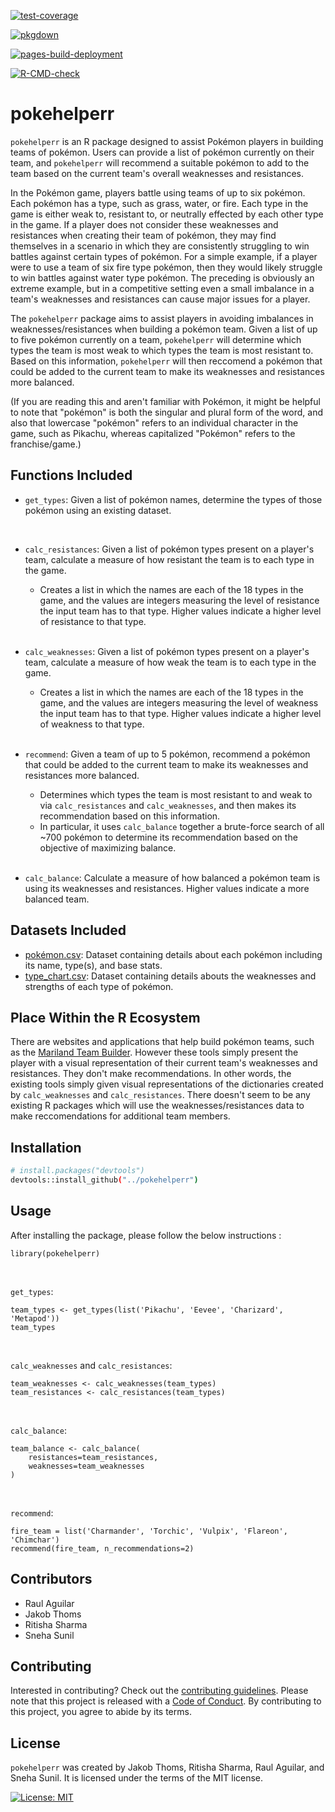 [![test-coverage](https://github.com/UBC-MDS/pokehelperr/actions/workflows/test-coverage.yaml/badge.svg)](https://github.com/UBC-MDS/pokehelperr/actions/workflows/test-coverage.yaml)

[![pkgdown](https://github.com/UBC-MDS/pokehelperr/actions/workflows/pkgdown.yaml/badge.svg)](https://github.com/UBC-MDS/pokehelperr/actions/workflows/pkgdown.yaml)

[![pages-build-deployment](https://github.com/UBC-MDS/pokehelperr/actions/workflows/pages/pages-build-deployment/badge.svg)](https://github.com/UBC-MDS/pokehelperr/actions/workflows/pages/pages-build-deployment)

[![R-CMD-check](https://github.com/UBC-MDS/pokehelperr/actions/workflows/R-CMD-check.yaml/badge.svg)](https://github.com/UBC-MDS/pokehelperr/actions/workflows/R-CMD-check.yaml)

# pokehelperr

`pokehelperr` is an R package designed to assist Pokémon players in building teams of pokémon. Users can provide a list of pokémon currently on their team, and `pokehelperr` will recommend a suitable pokémon to add to the team based on the current team's overall weaknesses and resistances.

In the Pokémon game, players battle using teams of up to six pokémon. Each pokémon has a type, such as grass, water, or fire. Each type in the game is either weak to, resistant to, or neutrally effected by each other type in the game. If a player does not consider these weaknesses and resistances when creating their team of pokémon, they may find themselves in a scenario in which they are consistently struggling to win battles against certain types of pokémon. For a simple example, if a player were to use a team of six fire type pokémon, then they would likely struggle to win battles against water type pokémon. The preceding is obviously an extreme example, but in a competitive setting even a small imbalance in a team's weaknesses and resistances can cause major issues for a player.

The `pokehelperr` package aims to assist players in avoiding imbalances in weaknesses/resistances when building a pokémon team. Given a list of up to five pokémon currently on a team, `pokehelperr` will determine which types the team is most weak to which types the team is most resistant to. Based on this information, `pokehelperr` will then reccomend a pokémon that could be added to the current team to make its weaknesses and resistances more balanced.

(If you are reading this and aren't familiar with Pokémon, it might be helpful to note that "pokémon" is both the singular and plural form of the word, and also that lowercase "pokémon" refers to an individual character in the game, such as Pikachu, whereas capitalized "Pokémon" refers to the franchise/game.)


## Functions Included

- `get_types`: Given a list of pokémon names, determine the types of those pokémon using an existing dataset.
<br>

- `calc_resistances`:  Given a list of pokémon types present on a player's team,
    calculate a measure of how resistant the team is to each type in the game.

    - Creates a list in which the names are each of the 18 types
    in the game, and the values are integers measuring the level of
    resistance the input team has to that type. Higher values indicate a
    higher level of resistance to that type.
<br><br>

- `calc_weaknesses`: Given a list of pokémon types present on a player's team,
    calculate a measure of how weak the team is to each type in the game.

    - Creates a list in which the names are each of the 18 types
    in the game, and the values are integers measuring the level of
    weakness the input team has to that type. Higher values indicate a
    higher level of weakness to that type.
<br><br>

- `recommend`: Given a team of up to 5 pokémon, recommend a
    pokémon that could be added to the
    current team to make its weaknesses and
    resistances more balanced.
    - Determines which types the
    team is most resistant to and weak to via `calc_resistances` and
    `calc_weaknesses`, and then makes its recommendation
    based on this information.
    - In particular, it uses `calc_balance` together a brute-force search of
    all ~700 pokémon to determine its recommendation based on the objective of
    maximizing balance.
<br><br>

- `calc_balance`: Calculate a measure of how balanced a pokémon team is using its
    weaknesses and resistances. Higher values indicate a more balanced team.

## Datasets Included

- [pokémon.csv](https://github.com/UBC-MDS/pokehelperr/blob/main/data/pokemon.csv): Dataset containing details about each pokémon including its name, type(s), and base stats.
- [type_chart.csv](https://github.com/UBC-MDS/pokehelperr/blob/main/data/type_chart.csv): Dataset containing details abouts the weaknesses and strengths of each type of pokémon.

## Place Within the R Ecosystem
There are websites and applications that help build pokémon teams, such as the [Mariland Team Builder](https://marriland.com/tools/team-builder/en/). However these tools simply present the player with a visual representation of their current team's weaknesses and resistances. They don't make recommendations. In other words, the existing tools simply given visual representations of the dictionaries created by `calc_weaknesses` and `calc_resistances`. There doesn't seem to be any existing R packages which will use the weaknesses/resistances data to make reccomendations for additional team members.

## Installation

```bash
# install.packages("devtools")
devtools::install_github("../pokehelperr")
```

## Usage

 After installing the package, please follow the below instructions : 
 
```
library(pokehelperr)
```
<br>

`get_types`:

```
team_types <- get_types(list('Pikachu', 'Eevee', 'Charizard', 'Metapod'))
team_types
```
<br>

`calc_weaknesses` and `calc_resistances`:

```
team_weaknesses <- calc_weaknesses(team_types)
team_resistances <- calc_resistances(team_types)
```
<br>

`calc_balance`:

```
team_balance <- calc_balance(
    resistances=team_resistances, 
    weaknesses=team_weaknesses
)
```
<br>

`recommend`:

```
fire_team = list('Charmander', 'Torchic', 'Vulpix', 'Flareon', 'Chimchar')
recommend(fire_team, n_recommendations=2)
```

## Contributors
- Raul Aguilar
- Jakob Thoms
- Ritisha Sharma
- Sneha Sunil

## Contributing

Interested in contributing? Check out the [contributing guidelines](https://github.com/UBC-MDS/pokehelperr/blob/main/.github/CONTRIBUTING.md). Please note that this project is released with a [Code of Conduct](https://github.com/UBC-MDS/pokehelperr/blob/main/CODE_OF_CONDUCT.md). By contributing to this project, you agree to abide by its terms.

## License

`pokehelperr` was created by Jakob Thoms, Ritisha Sharma, Raul Aguilar, and Sneha Sunil. It is licensed under the terms of the MIT license.

[![License: MIT](https://img.shields.io/badge/License-MIT-yellow.svg)](https://opensource.org/licenses/MIT)  
